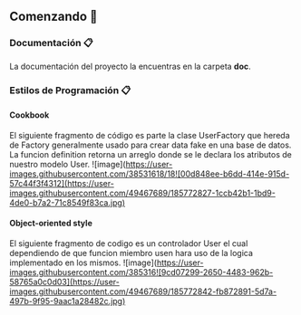 ## Comenzando **🚀**

### **Documentación 📋**
La documentación del proyecto la encuentras en la carpeta **doc**.

### **Estilos de Programación 📋**
#### Cookbook
El siguiente fragmento de código es parte la clase UserFactory que hereda de Factory generalmente usado para crear data fake en una base de datos. La funcion definition retorna un arreglo donde se le declara los atributos de nuestro modelo User.
![image](https://user-images.githubusercontent.com/38531618/18![00d848ee-b6dd-414e-915d-57c44f3f4312](https://user-images.githubusercontent.com/49467689/185772827-1ccb42b1-1bd9-4de0-b7a2-71c8549f83ca.jpg)

#### Object-oriented style
El siguiente fragmento de codigo es un controlador User el cual dependiendo de que funcion miembro usen hara uso de la logica implementado en los mismos.
![image](https://user-images.githubusercontent.com/385316![9cd07299-2650-4483-962b-58765a0c0d03](https://user-images.githubusercontent.com/49467689/185772842-fb872891-5d7a-497b-9f95-9aac1a28482c.jpg)

